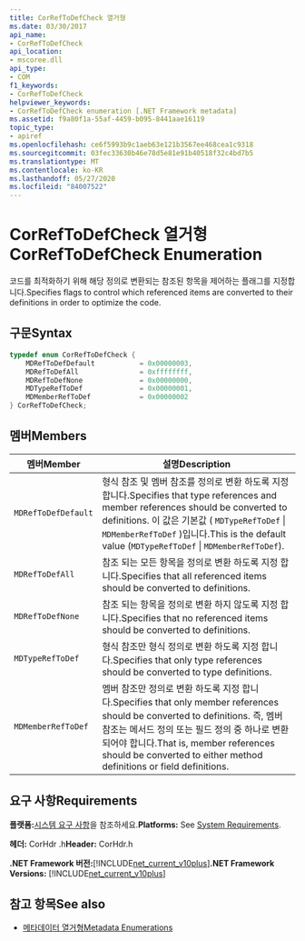```yaml
---
title: CorRefToDefCheck 열거형
ms.date: 03/30/2017
api_name:
- CorRefToDefCheck
api_location:
- mscoree.dll
api_type:
- COM
f1_keywords:
- CorRefToDefCheck
helpviewer_keywords:
- CorRefToDefCheck enumeration [.NET Framework metadata]
ms.assetid: f9a80f1a-55af-4459-b095-8441aae16119
topic_type:
- apiref
ms.openlocfilehash: ce6f5993b9c1aeb63e121b3567ee468cea1c9318
ms.sourcegitcommit: 03fec33630b46e78d5e81e91b40518f32c4bd7b5
ms.translationtype: MT
ms.contentlocale: ko-KR
ms.lasthandoff: 05/27/2020
ms.locfileid: "84007522"
---
```

# <a name="correftodefcheck-enumeration"></a><span data-ttu-id="05fd2-102">CorRefToDefCheck 열거형</span><span class="sxs-lookup"><span data-stu-id="05fd2-102">CorRefToDefCheck Enumeration</span></span>
<span data-ttu-id="05fd2-103">코드를 최적화하기 위해 해당 정의로 변환되는 참조된 항목을 제어하는 플래그를 지정합니다.</span><span class="sxs-lookup"><span data-stu-id="05fd2-103">Specifies flags to control which referenced items are converted to their definitions in order to optimize the code.</span></span>  
  
## <a name="syntax"></a><span data-ttu-id="05fd2-104">구문</span><span class="sxs-lookup"><span data-stu-id="05fd2-104">Syntax</span></span>  
  
```cpp  
typedef enum CorRefToDefCheck {  
    MDRefToDefDefault           = 0x00000003,  
    MDRefToDefAll               = 0xffffffff,  
    MDRefToDefNone              = 0x00000000,  
    MDTypeRefToDef              = 0x00000001,  
    MDMemberRefToDef            = 0x00000002  
} CorRefToDefCheck;  
```  
  
## <a name="members"></a><span data-ttu-id="05fd2-105">멤버</span><span class="sxs-lookup"><span data-stu-id="05fd2-105">Members</span></span>  
  
|<span data-ttu-id="05fd2-106">멤버</span><span class="sxs-lookup"><span data-stu-id="05fd2-106">Member</span></span>|<span data-ttu-id="05fd2-107">설명</span><span class="sxs-lookup"><span data-stu-id="05fd2-107">Description</span></span>|  
|------------|-----------------|  
|`MDRefToDefDefault`|<span data-ttu-id="05fd2-108">형식 참조 및 멤버 참조를 정의로 변환 하도록 지정 합니다.</span><span class="sxs-lookup"><span data-stu-id="05fd2-108">Specifies that type references and member references should be converted to definitions.</span></span> <span data-ttu-id="05fd2-109">이 값은 기본값 ( `MDTypeRefToDef` &#124; `MDMemberRefToDef` )입니다.</span><span class="sxs-lookup"><span data-stu-id="05fd2-109">This is the default value (`MDTypeRefToDef` &#124; `MDMemberRefToDef`).</span></span>|  
|`MDRefToDefAll`|<span data-ttu-id="05fd2-110">참조 되는 모든 항목을 정의로 변환 하도록 지정 합니다.</span><span class="sxs-lookup"><span data-stu-id="05fd2-110">Specifies that all referenced items should be converted to definitions.</span></span>|  
|`MDRefToDefNone`|<span data-ttu-id="05fd2-111">참조 되는 항목을 정의로 변환 하지 않도록 지정 합니다.</span><span class="sxs-lookup"><span data-stu-id="05fd2-111">Specifies that no referenced items should be converted to definitions.</span></span>|  
|`MDTypeRefToDef`|<span data-ttu-id="05fd2-112">형식 참조만 형식 정의로 변환 하도록 지정 합니다.</span><span class="sxs-lookup"><span data-stu-id="05fd2-112">Specifies that only type references should be converted to type definitions.</span></span>|  
|`MDMemberRefToDef`|<span data-ttu-id="05fd2-113">멤버 참조만 정의로 변환 하도록 지정 합니다.</span><span class="sxs-lookup"><span data-stu-id="05fd2-113">Specifies that only member references should be converted to definitions.</span></span> <span data-ttu-id="05fd2-114">즉, 멤버 참조는 메서드 정의 또는 필드 정의 중 하나로 변환 되어야 합니다.</span><span class="sxs-lookup"><span data-stu-id="05fd2-114">That is, member references should be converted to either method definitions or field definitions.</span></span>|  
  
## <a name="requirements"></a><span data-ttu-id="05fd2-115">요구 사항</span><span class="sxs-lookup"><span data-stu-id="05fd2-115">Requirements</span></span>  
 <span data-ttu-id="05fd2-116">**플랫폼:**[시스템 요구 사항](../../get-started/system-requirements.md)을 참조하세요.</span><span class="sxs-lookup"><span data-stu-id="05fd2-116">**Platforms:** See [System Requirements](../../get-started/system-requirements.md).</span></span>  
  
 <span data-ttu-id="05fd2-117">**헤더:** CorHdr .h</span><span class="sxs-lookup"><span data-stu-id="05fd2-117">**Header:** CorHdr.h</span></span>  
  
 <span data-ttu-id="05fd2-118">**.NET Framework 버전:**[!INCLUDE[net_current_v10plus](../../../../includes/net-current-v10plus-md.md)]</span><span class="sxs-lookup"><span data-stu-id="05fd2-118">**.NET Framework Versions:** [!INCLUDE[net_current_v10plus](../../../../includes/net-current-v10plus-md.md)]</span></span>  
  
## <a name="see-also"></a><span data-ttu-id="05fd2-119">참고 항목</span><span class="sxs-lookup"><span data-stu-id="05fd2-119">See also</span></span>

- [<span data-ttu-id="05fd2-120">메타데이터 열거형</span><span class="sxs-lookup"><span data-stu-id="05fd2-120">Metadata Enumerations</span></span>](metadata-enumerations.md)
